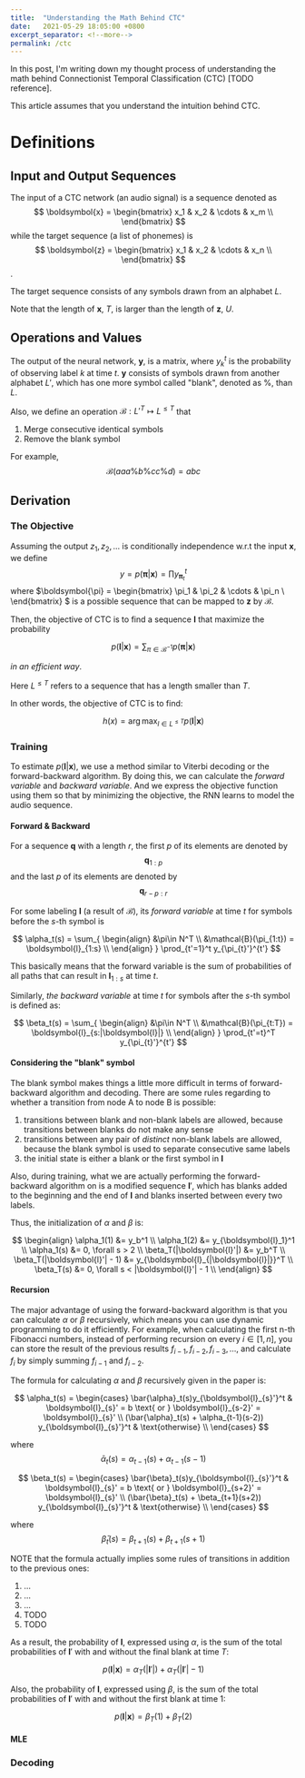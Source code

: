 ```yaml
---
title:  "Understanding the Math Behind CTC"
date:   2021-05-29 18:05:00 +0800
excerpt_separator: <!--more-->
permalink: /ctc
---
```


In this post, I'm writing down my thought process of understanding the math behind 
Connectionist Temporal Classification (CTC) [TODO reference].

<!--more-->

This article assumes that you understand the intuition behind CTC.

# Definitions

## Input and Output Sequences

The input of a CTC network (an audio signal) is a sequence denoted as
$$
\boldsymbol{x} =
\begin{bmatrix}
x_1 & x_2 & \cdots & x_m \\
\end{bmatrix}
$$
while the target sequence (a list of phonemes) is
$$
\boldsymbol{z} =
\begin{bmatrix}
x_1 & x_2 & \cdots & x_n \\
\end{bmatrix}
$$.

The target sequence consists of any symbols drawn from an alphabet $L$.

Note that the length of $\boldsymbol{x}$, $T$, is larger than the length of
$\boldsymbol{z}$, $U$.

## Operations and Values

The output of the neural network, $\boldsymbol{y}$, is a matrix, where
$y_k^t$ is the probability of observing label $k$ at time $t$.
$\boldsymbol{y}$ consists of symbols drawn from another alphabet $L'$,
which has one more symbol called "blank", denoted as $\%$, than $L$.

Also, we define an operation $\mathcal{B}: L'^{T} \mapsto L^{\le T}$ that

1. Merge consecutive identical symbols
2. Remove the blank symbol

For example,
$$
\mathcal{B}(aaa\%b\%cc\%d) = abc
$$

## Derivation

### The Objective

Assuming the output $z_1,z_2,\dots$ is conditionally independence
w.r.t the input $\boldsymbol{x}$,
we define
$$
y = p(\boldsymbol{\pi}|\boldsymbol{x}) = \prod y_{\boldsymbol{\pi}_t}^{t}
$$
where $\boldsymbol{\pi} =
\begin{bmatrix}
\pi_1 & \pi_2 & \cdots & \pi_n \\
\end{bmatrix}
$ is a possible sequence that can be mapped to $\boldsymbol{z}$ by $\mathcal{B}$.

Then, the objective of CTC is to find a sequence $\boldsymbol{l}$ 
that maximize the probability

$$
p(\boldsymbol{l}|\boldsymbol{x}) = \sum_{\pi\in\mathcal{B}^{-1}}
p(\boldsymbol{\pi}|\boldsymbol{x})
$$

*in an efficient way*.

Here $L^{\le T}$ refers to a sequence that has a length smaller than $T$.

In other words, the objective of CTC is to find:

$$
h(x) = \arg\max_{l\in L^{\le T}} p(\boldsymbol{l}|\boldsymbol{x})
$$


### Training

To estimate $p(\boldsymbol{l}|\boldsymbol{x})$, we use a method similar to
Viterbi decoding or the forward-backward algorithm.
By doing this, we can calculate the *forward variable* and *backward variable*.
And we express the objective function using
them so that by minimizing the objective, the RNN learns to model the audio sequence.

#### Forward & Backward

For a sequence $\boldsymbol{q}$ with a length $r$,
the first $p$ of its elements are denoted by
$$
\boldsymbol{q}_{1:p}
$$
and the last $p$ of its elements are denoted by
$$
\boldsymbol{q}_{r-p:r}
$$

For some labeling $\boldsymbol{l}$ (a result of $\mathcal{B}$),
its *forward variable* at time $t$ for symbols before the $s$-th symbol is

$$
\alpha_t(s) = \sum_{
\begin{align}
    &\pi\in N^T \\
    &\mathcal{B}(\pi_{1:t}) = \boldsymbol{l}_{1:s} \\
\end{align}
}
\prod_{t'=1}^t y_{\pi_{t}'}^{t'}
$$

This basically means that the forward variable is the sum of probabilities of all paths that can
result in $\boldsymbol{l}_{1:s}$ at time $t$.

Similarly, *the backward variable* at time $t$ for symbols after the $s$-th symbol is defined as:

$$
\beta_t(s) = \sum_{
\begin{align}
&\pi\in N^T \\
&\mathcal{B}(\pi_{t:T}) = \boldsymbol{l}_{s:|\boldsymbol{l}|} \\
\end{align}
}
\prod_{t'=t}^T y_{\pi_{t}'}^{t'}
$$

#### Considering the "blank" symbol

The blank symbol makes things a little more difficult in terms of forward-backward algorithm and decoding.
There are some rules regarding to whether a transition from node A to node B is possible:

1. transitions between blank and non-blank labels are allowed, because transitions between blanks do not make
   any sense
2. transitions between any pair of *distinct* non-blank labels are allowed, because the blank symbol is used
   to separate consecutive same labels
3. the initial state is either a blank or the first symbol in $\boldsymbol{l}$

Also, during training, what we are actually performing the forward-backward algorithm on is a modified sequence
$\boldsymbol{l}'$, which has blanks added to the beginning and the end of $\boldsymbol{l}$ and blanks inserted
between every two labels.

Thus, the initialization of $\alpha$ and $\beta$ is:

$$
\begin{align}
    \alpha_1(1) &= y_b^1 \\
    \alpha_1(2) &= y_{\boldsymbol{l}_1}^1 \\
    \alpha_1(s) &= 0, \forall s > 2 \\
    \beta_T(|\boldsymbol{l}'|) &= y_b^T \\
    \beta_T(|\boldsymbol{l}'| - 1) &= y_{\boldsymbol{l}_{|\boldsymbol{l}|}}^T \\
    \beta_T(s) &= 0, \forall s < |\boldsymbol{l}'| - 1 \\
\end{align}
$$

#### Recursion

The major advantage of using the forward-backward algorithm is that you can calculate $\alpha$ or $\beta$
recursively, which means you can use dynamic programming to do it efficiently.
For example, when calculating the first n-th Fibonacci numbers, instead of performing recursion on every
$i\in [1, n]$, you can store the result of the previous results $f_{i-1}, f_{i-2}, f_{i-3}, \dots$, and calculate
$f_i$ by simply summing $f_{i-1}$ and $f_{i-2}$.

The formula for calculating $\alpha$ and $\beta$ recursively given in the paper is:

$$
\alpha_t(s) =
\begin{cases}
    \bar{\alpha}_t(s)y_{\boldsymbol{l}_{s}'}^t & \boldsymbol{l}_{s}' = b \text{ or } \boldsymbol{l}_{s-2}' = \boldsymbol{l}_{s}' \\
    (\bar{\alpha}_t(s) + \alpha_{t-1}(s-2)) y_{\boldsymbol{l}_{s}'}^t & \text{otherwise} \\
\end{cases}
$$

where
$$
\bar{\alpha}_t(s) = \alpha_{t-1}(s) + \alpha_{t-1}(s-1)
$$

$$
\beta_t(s) =
\begin{cases}
\bar{\beta}_t(s)y_{\boldsymbol{l}_{s}'}^t & \boldsymbol{l}_{s}' = b \text{ or } \boldsymbol{l}_{s+2}' = \boldsymbol{l}_{s}' \\
(\bar{\beta}_t(s) + \beta_{t+1}(s+2)) y_{\boldsymbol{l}_{s}'}^t & \text{otherwise} \\
\end{cases}
$$

where
$$
\bar{\beta}_t(s) = \beta_{t+1}(s) + \beta_{t+1}(s+1)
$$

NOTE that the formula actually implies some rules of transitions in addition to the previous ones:

1. ...
2. ...
3. ...
4. TODO
5. TODO

As a result, the probability of $\boldsymbol{l}$, expressed using $\alpha$,
is the sum of the total probabilities
of $\boldsymbol{l}'$ with and without the final blank at time $T$:

$$
p(\boldsymbol{l}|\boldsymbol{x}) = \alpha_T(|\boldsymbol{l}'|) + \alpha_T(|\boldsymbol{l}'| - 1)
$$

Also, the probability of $\boldsymbol{l}$, expressed using $\beta$,
is the sum of the total probabilities
of $\boldsymbol{l}'$ with and without the first blank at time $1$:

$$
p(\boldsymbol{l}|\boldsymbol{x}) = \beta_T(1) + \beta_T(2)
$$

#### MLE


### Decoding
